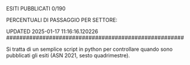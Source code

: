 ESITI PUBBLICATI 0/190 

PERCENTUALI DI PASSAGGIO PER SETTORE:

UPDATED 2025-01-17 11:16:16.120226
###################################################### 

Si tratta di un semplice script in python per controllare quando sono pubblicati gli esiti (ASN 2021, sesto quadrimestre).

